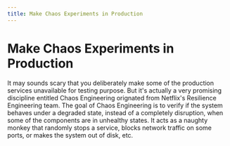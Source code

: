 ```yaml
---
title: Make Chaos Experiments in Production
---
```


# Make Chaos Experiments in Production

It may sounds scary that you deliberately make some of the production services unavailable for testing purpose. But it's actually a very promising discipline entitled Chaos Engineering orignated from Netflix's Resilience Engineering team. The goal of Chaos Engineering is to verify if the system behaves under a degraded state, instead of a completely disruption, when some of the components are in unhealthy states. It acts as a naughty monkey that randomly stops a service, blocks network traffic on some ports, or makes the system out of disk, etc.